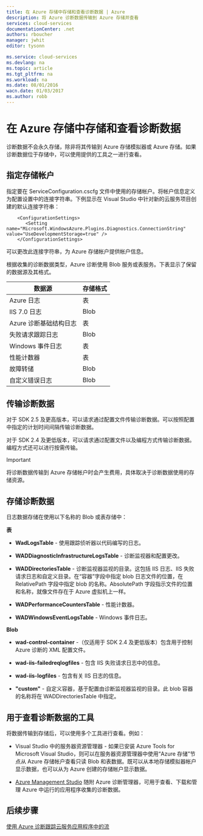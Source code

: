```yaml
---
title: 在 Azure 存储中存储和查看诊断数据 | Azure
description: 将 Azure 诊断数据传输到 Azure 存储并查看
services: cloud-services
documentationCenter: .net
authors: rboucher
manager: jwhit
editor: tysonn

ms.service: cloud-services
ms.devlang: na
ms.topic: article
ms.tgt_pltfrm: na
ms.workload: na
ms.date: 08/01/2016
wacn.date: 01/03/2017
ms.author: robb
---
```


# 在 Azure 存储中存储和查看诊断数据

诊断数据不会永久存储，除非将其传输到 Azure 存储模拟器或 Azure 存储。如果诊断数据位于存储中，可以使用提供的工具之一进行查看。

## 指定存储帐户

指定要在 ServiceConfiguration.cscfg 文件中使用的存储帐户。将帐户信息定义为配置设置中的连接字符串。下例显示在 Visual Studio 中针对新的云服务项目创建的默认连接字符串：

```
    <ConfigurationSettings>
       <Setting name="Microsoft.WindowsAzure.Plugins.Diagnostics.ConnectionString" value="UseDevelopmentStorage=true" />
    </ConfigurationSettings>
```

可以更改此连接字符串，为 Azure 存储帐户提供帐户信息。

根据收集的诊断数据类型，Azure 诊断使用 Blob 服务或表服务。下表显示了保留的数据源及其格式。

|数据源|存储格式|
|---|---|
|Azure 日志|表|
|IIS 7.0 日志|Blob|
|Azure 诊断基础结构日志|表|
|失败请求跟踪日志|Blob|
|Windows 事件日志|表|
|性能计数器|表|
|故障转储|Blob|
|自定义错误日志|Blob|

## 传输诊断数据

对于 SDK 2.5 及更高版本，可以请求通过配置文件传输诊断数据。可以按照配置中指定的计划时间间隔传输诊断数据。

对于 SDK 2.4 及更低版本，可以请求通过配置文件以及编程方式传输诊断数据。编程方式还可以进行按需传输。

>[!IMPORTANT]
> 将诊断数据传输到 Azure 存储帐户时会产生费用，具体取决于诊断数据使用的存储资源。

## 存储诊断数据

日志数据存储在使用以下名称的 Blob 或表存储中：

**表**

- **WadLogsTable** - 使用跟踪侦听器以代码编写的日志。

- **WADDiagnosticInfrastructureLogsTable** - 诊断监视器和配置更改。

- **WADDirectoriesTable** - 诊断监视器监视的目录。这包括 IIS 日志、IIS 失败请求日志和自定义目录。在“容器”字段中指定 blob 日志文件的位置，在 RelativePath 字段中指定 blob 的名称。AbsolutePath 字段指示文件的位置和名称，就像文件存在于 Azure 虚拟机上一样。

- **WADPerformanceCountersTable** - 性能计数器。

- **WADWindowsEventLogsTable** - Windows 事件日志。

**Blob**

- **wad-control-container** -（仅适用于 SDK 2.4 及更低版本）包含用于控制 Azure 诊断的 XML 配置文件。

- **wad-iis-failedreqlogfiles** - 包含 IIS 失败请求日志中的信息。

- **wad-iis-logfiles** - 包含有关 IIS 日志的信息。

- **"custom"** - 自定义容器，基于配置由诊断监视器监视的目录。此 blob 容器的名称将在 WADDirectoriesTable 中指定。

## 用于查看诊断数据的工具
将数据传输到存储后，可以使用多个工具进行查看。例如：

- Visual Studio 中的服务器资源管理器 - 如果已安装 Azure Tools for Microsoft Visual Studio，则可以在服务器资源管理器中使用“Azure 存储”节点从 Azure 存储帐户查看只读 Blob 和表数据。既可以从本地存储模拟器帐户显示数据，也可以从为 Azure 创建的存储帐户显示数据。

- [Azure Management Studio](http://www.cerebrata.com/products/azure-management-studio/introduction) 随附 Azure 诊断管理器，可用于查看、下载和管理 Azure 中运行的应用程序收集的诊断数据。

## 后续步骤
[使用 Azure 诊断跟踪云服务应用程序中的流](./cloud-services-dotnet-diagnostics-trace-flow.md)

<!---HONumber=Mooncake_1226_2016-->